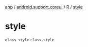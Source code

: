 [app](../../../index.md) / [android.support.coreui](../../index.md) / [R](../index.md) / [style](.)

# style

`class style`
`class style`